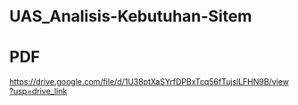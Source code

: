 # UAS_Analisis-Kebutuhan-Sitem

# PDF
https://drive.google.com/file/d/1U38ptXaSYrfDPBxTcq56fTujslLFHN9B/view?usp=drive_link
